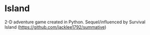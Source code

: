 # Island
2-D adventure game created in Python. Sequel/influenced by Survival Island (https://github.com/jacklee1792/summative)
